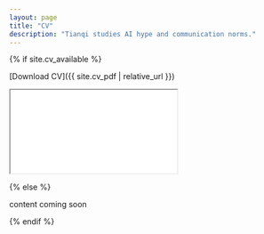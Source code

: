 ```yaml
---
layout: page
title: "CV"
description: "Tianqi studies AI hype and communication norms."
---
```


<div class="cv-page" markdown="1">
{% if site.cv_available %}

[Download CV]({{ site.cv_pdf | relative_url }})

<div class="cv-container desktop-only">
  <iframe src="{{ site.cv_pdf | relative_url }}#page=1&zoom=page-fit" title="Tianqi Kou CV" loading="lazy"></iframe>
  </div>

<div class="cv-container mobile-only">
  <canvas id="cv-canvas" aria-label="CV preview page 1"></canvas>
</div>

<script src="https://cdnjs.cloudflare.com/ajax/libs/pdf.js/3.11.174/pdf.min.js"></script>
<script>
  (function() {
    const pdfUrl = '{{ site.cv_pdf | absolute_url | uri_escape }}';
    const canvas = document.getElementById('cv-canvas');
    if (!canvas || !window['pdfjsLib']) return;

    const renderPage = async () => {
      try {
        const containerWidth = canvas.parentElement.clientWidth;
        const pdf = await pdfjsLib.getDocument(pdfUrl).promise;
        const page = await pdf.getPage(1);
        const viewport = page.getViewport({ scale: 1 });
        const scale = containerWidth / viewport.width;
        const scaled = page.getViewport({ scale });
        const context = canvas.getContext('2d');
        canvas.width = Math.floor(scaled.width);
        canvas.height = Math.floor(scaled.height);
        await page.render({ canvasContext: context, viewport: scaled }).promise;
      } catch (e) {
        console.error('Failed to render CV preview', e);
      }
    };

    // Render once ready and on resize
    if (document.readyState === 'complete' || document.readyState === 'interactive') {
      renderPage();
    } else {
      document.addEventListener('DOMContentLoaded', renderPage);
    }
    window.addEventListener('resize', () => { requestAnimationFrame(renderPage); });
  })();
</script>

{% else %}

content coming soon

{% endif %}
</div>


